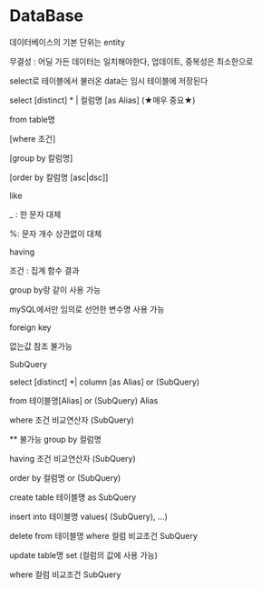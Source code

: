 # DataBase

데이터베이스의 기본 단위는 entity

무결성 : 어딜 가든 데이터는 일치해야한다, 업데이트, 중복성은 최소한으로

select로 테이블에서 불러온 data는 임시 테이블에 저장된다

select [distinct] * | 컬럼명 [as Alias] (★매우 중요★)

from table명

[where 조건]

[group by 칼럼명]

[order by 칼럼명 [asc|dsc]]



like

_ : 한 문자 대체

%: 문자 개수 상관없이 대체



having

조건 : 집계 함수 결과

group by랑 같이 사용 가능

mySQL에서만 임의로 선언한 변수명 사용 가능



foreign key

없는값 참조 불가능



SubQuery

select [distinct] *| column [as Alias] or (SubQuery)

from 테이블명[Alias] or (SubQuery) Alias

where 조건 비교연산자 (SubQuery)

** 불가능 group by 컬럼명

having 조건 비교연산자 (SubQuery)

order by 컬럼명 or (SubQuery)

create table 테이블명 as SubQuery

insert into 테이블명 values( (SubQuery), ...)

delete from 테이블명 where 컬럼 비교조건 SubQuery

update table명 set  (컬럼의 값에 사용 가능)

where 컬럼 비교조건 SubQuery

